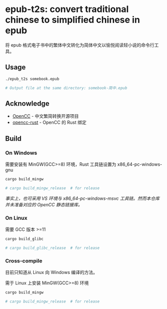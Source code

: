 # epub-t2s: convert traditional chinese to simplified chinese in epub

将 epub 格式电子书中的繁体中文转化为简体中文以愉悦阅读轻小说的命令行工具。

## Usage

```bash
./epub_t2s somebook.epub

# Output file at the same directory: somebook-简中.epub
```

## Acknowledge

- [OpenCC](https://github.com/BYVoid/OpenCC) - 中文繁简转换开源项目
- [opencc-rust](https://github.com/magiclen/opencc-rust) - OpenCC 的 Rust 绑定

## Build

### On Windows

需要安装有 MinGW(GCC>=8) 环境，Rust 工具链设置为 x86_64-pc-windows-gnu

```bash
cargo build_mingw

# cargo build_mingw_release  # for release
```

*事实上，也可采用 VS 环境与 x86_64-pc-windows-msvc 工具链。然而本仓库并未准备对应的 OpenCC 静态链接库。*

### On Linux

需要 GCC 版本 >=11

```bash
cargo build_glibc

# cargo build_glibc_release  # for release
```

### Cross-compile

目前只知道从 Linux 向 Windows 编译的方法。

需于 Linux 上安装 MinGW(GCC>=8) 环境

```bash
cargo build_mingw

# cargo build_mingw_release  # for release
```

